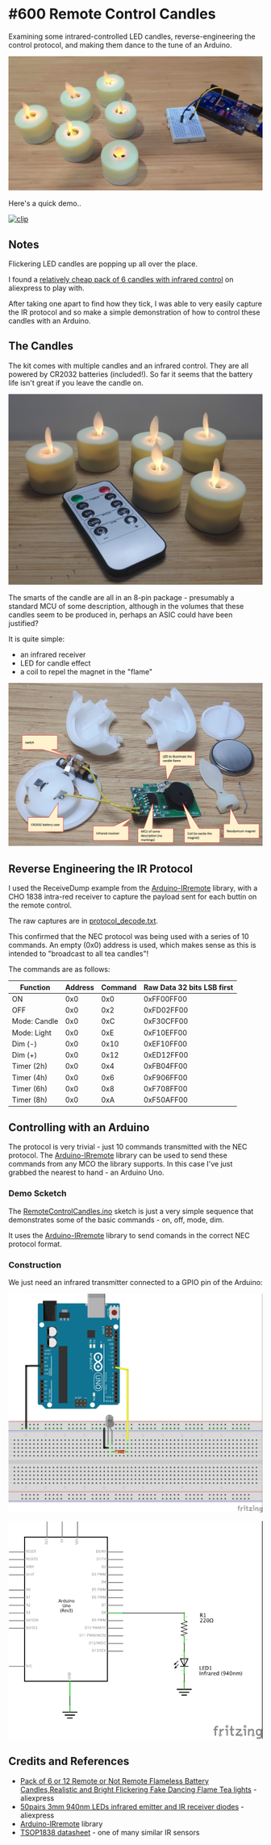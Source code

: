 # #600 Remote Control Candles

Examining some intrared-controlled LED candles, reverse-engineering the control protocol, and making them dance to the tune of an Arduino.

![Build](./assets/RemoteControlCandles_build.jpg?raw=true)

Here's a quick demo..

[![clip](https://img.youtube.com/vi/6QYByzEzOsU/0.jpg)](https://www.youtube.com/watch?v=6QYByzEzOsU)

## Notes

Flickering LED candles are popping up all over the place.

I found a
[relatively cheap pack of 6 candles with infrared control](https://www.aliexpress.com/item/33050772893.html)
on aliexpress to play with.

After taking one apart to find how they tick, I was able to very easily capture the IR protocol
and so make a simple demonstration of how to control these candles with an Arduino.

## The Candles

The kit comes with multiple candles and an infrared control.
They are all powered by CR2032 batteries (included!). So far it seems that the battery life isn't great if you leave the candle on.

![kit_candles](./assets/kit_candles.jpg?raw=true)

The smarts of the candle are all in an 8-pin package - presumably a standard MCU of some description,
although in the volumes that these candles seem to be produced in, perhaps an ASIC could have been justified?

It is quite simple:

* an infrared receiver
* LED for candle effect
* a coil to repel the magnet in the "flame"

![kit_functional](./assets/kit_functional.jpg?raw=true)

## Reverse Engineering the IR Protocol

I used the ReceiveDump example from the
[Arduino-IRremote](https://github.com/Arduino-IRremote/Arduino-IRremote)
library, with a CHO 1838 intra-red receiver to capture the payload sent
for each buttin on the remote control.

The raw captures are in [protocol_decode.txt](./protocol_decode.txt).

This confirmed that the NEC protocol was being used with a series of 10 commands.
An empty (0x0) address is used, which makes sense as this is intended to "broadcast to all tea candles"!

The commands are as follows:

| Function | Address | Command | Raw Data 32 bits LSB first |
|----------|---------|---------|----------------------------|
| ON       | 0x0     | 0x0     | 0xFF00FF00 |
| OFF      | 0x0     | 0x2     | 0xFD02FF00 |
| Mode: Candle  | 0x0     | 0xC     | 0xF30CFF00 |
| Mode: Light   | 0x0     | 0xE     | 0xF10EFF00 |
| Dim (-)       | 0x0     | 0x10     | 0xEF10FF00 |
| Dim (+)       | 0x0     | 0x12     | 0xED12FF00 |
| Timer (2h)       | 0x0     | 0x4     | 0xFB04FF00 |
| Timer (4h)       | 0x0     | 0x6     | 0xF906FF00 |
| Timer (6h)       | 0x0     | 0x8     | 0xF708FF00 |
| Timer (8h)       | 0x0     | 0xA     | 0xF50AFF00 |


## Controlling with an Arduino

The protocol is very trivial - just 10 commands transmitted with the NEC protocol.
The
[Arduino-IRremote](https://github.com/Arduino-IRremote/Arduino-IRremote)
library can be used to send these commands from any MCO the library supports.
In this case I've just grabbed the nearest to hand - an Arduino Uno.

### Demo Scketch

The
[RemoteControlCandles.ino](./RemoteControlCandles.ino)
sketch is just a very simple sequence that demonstrates some of the basic commands - on, off, mode, dim.

It uses the
[Arduino-IRremote](https://github.com/Arduino-IRremote/Arduino-IRremote)
library to send comands in the correct NEC protocol format.

### Construction

We just need an infrared transmitter connected to a GPIO pin of the Arduino:

![bb](./assets/RemoteControlCandles_bb.jpg?raw=true)

![schematic](./assets/RemoteControlCandles_schematic.jpg?raw=true)

## Credits and References

* [Pack of 6 or 12 Remote or Not Remote Flameless Battery Candles,Realistic and Bright Flickering Fake Dancing Flame Tea lights](https://www.aliexpress.com/item/33050772893.html) - aliexpress
* [50pairs 3mm 940nm LEDs infrared emitter and IR receiver diodes](https://www.aliexpress.com/item/32837187714.html) - aliexpress
* [Arduino-IRremote](https://github.com/Arduino-IRremote/Arduino-IRremote) library
* [TSOP1838 datasheet](http://www.alldatasheet.com/datasheet-pdf/pdf/26604/VISHAY/TSOP1838.html) - one of many similar IR sensors
